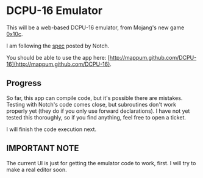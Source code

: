 # DCPU-16 Emulator #
This will be a web-based DCPU-16 emulator, from Mojang's new game [0x10c](http://0x10c.com/).

I am following the [spec](http://0x10c.com/doc/dcpu-16.txt) posted by Notch.

You should be able to use the app here: [http://mappum.github.com/DCPU-16](http://mappum.github.com/DCPU-16).

## Progress ##
So far, this app can compile code, but it's possible there are mistakes. Testing with Notch's code comes close, but subroutines don't work properly yet (they do if you only use forward declarations). I have not yet tested this thoroughly, so if you find anything, feel free to open a ticket.

I will finish the code execution next.

## IMPORTANT NOTE ##
The current UI is just for getting the emulator code to work, first. I will try to make a real editor soon.